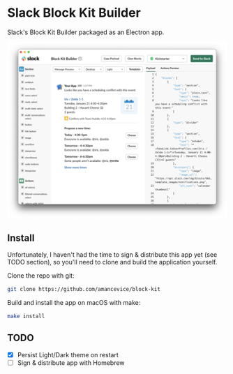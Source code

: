 # Slack Block Kit Builder

Slack's Block Kit Builder packaged as an Electron app.

![block-kit](./block-kit.png)

## Install

Unfortunately, I haven't had the time to sign & distribute this app yet (see TODO section), so you'll need to clone and build the application yourself.

Clone the repo with git:

```bash
git clone https://github.com/amancevice/block-kit
```

Build and install the app on macOS with make:

```bash
make install
```

## TODO

- [x] Persist Light/Dark theme on restart
- [ ] Sign & distribute app with Homebrew
